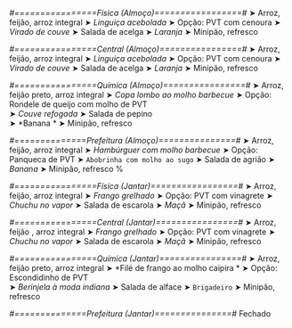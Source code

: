 
*#================Física (Almoço)=================#*
➤ Arroz, feijão, arroz integral
➤ *Linguiça acebolada*
➤ Opção: PVT com cenoura
➤ *Virado de couve*
➤ Salada de acelga
➤ *Laranja*
➤ Minipão, refresco

*#================Central (Almoço)================#*
➤ Arroz, feijão, arroz integral
➤ *Linguiça acebolada*
➤ Opção: PVT com cenoura
➤ *Virado de couve*
➤ Salada de acelga
➤ *Laranja*
➤ Minipão, refresco

*#================Química (Almoço)================#*
➤ Arroz, feijão preto, arroz integral
➤ *Copa lombo ao molho barbecue*
➤ Opção: Rondele de queijo com molho de PVT  
➤ *Couve refogada*
➤ Salada de pepino    
➤ *Banana *
➤ Minipão, refresco

*#==============Prefeitura (Almoço)===============#*
➤ Arroz, feijão, arroz integral
➤ *Hambúrguer com molho barbecue*
➤ Opção: Panqueca de PVT
➤ `Abobrinha com molho ao sugo`
➤ Salada de agrião
➤ *Banana*
➤ Minipão, refresco
%

*#================Física (Jantar)=================#*
➤ Arroz, feijão, arroz integral
➤ *Frango grelhado*
➤ Opção: PVT com vinagrete
➤ *Chuchu no vapor*
➤ Salada de escarola
➤ *Maçã*
➤ Minipão, refresco

*#================Central (Jantar)================#*
➤ Arroz, feijão , arroz integral
➤ *Frango grelhado*
➤ Opção: PVT com vinagrete
➤ *Chuchu no vapor*
➤ Salada de escarola
➤ *Maçã*
➤ Minipão, refresco

*#================Química (Jantar)================#*
➤ Arroz, feijão preto, arroz integral
➤ *Filé de frango ao molho caipira  *
➤ Opção: Escondidinho de PVT   
➤ *Berinjela à moda indiana*
➤ Salada de alface 
➤ `Brigadeiro`
➤ Minipão, refresco

*#==============Prefeitura (Jantar)===============#*
Fechado
